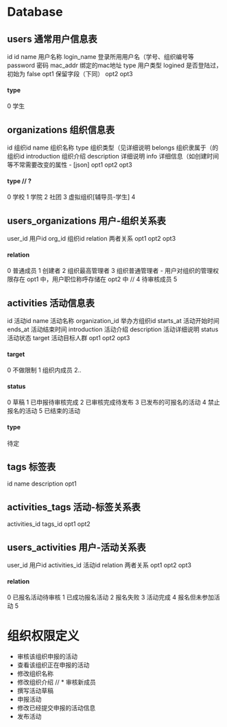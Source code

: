 # Database
## users                通常用户信息表
id          id
name        用户名称
login_name  登录所用用户名（学号、组织编号等
password    密码
mac_addr    绑定的mac地址
type        用户类型
logined		是否登陆过，初始为 false
opt1        保留字段（下同）
opt2
opt3

#### type
0	学生

## organizations         组织信息表
id              组织id
name            组织名称
type            组织类型（见详细说明
belongs         组织隶属于（的组织id
introduction    组织介绍
description     详细说明
info            详细信息（如创建时间等不常需要改变的属性 - [json]
opt1
opt2
opt3

#### type   // ?
0   学校
1   学院
2   社团
3   虚拟组织[辅导员-学生]
4

## users_organizations   用户-组织关系表
user_id         用户id
org_id          组织id
relation        两者关系
opt1
opt2
opt3

#### relation
0   普通成员
1   创建者
2   组织最高管理者
3   组织普通管理者 - 用户对组织的管理权限存在 opt1 中，用户职位称呼存储在 opt2 中
// 4   待审核成员
5

## activities           活动信息表
id              活动id
name            活动名称
organization_id          举办方组织id
starts_at        活动开始时间
ends_at          活动结束时间
introduction    活动介绍
description     活动详细说明
status          活动状态
target          活动目标人群
opt1
opt2
opt3

#### target
0   不做限制
1   组织内成员
2..

#### status
0   草稿
1   已申报待审核完成
2   已审核完成待发布
3   已发布的可报名的活动
4   禁止报名的活动
5   已结束的活动

#### type
待定

## tags  				标签表
id
name
description
opt1

## activities_tags      活动-标签关系表
activities_id
tags_id
opt1
opt2

## users_activities     用户-活动关系表
user_id         用户id
activities_id          活动id
relation        两者关系
opt1
opt2
opt3

#### relation
0   已报名活动待审核
1   已成功报名活动
2   报名失败
3   活动完成
4   报名但未参加活动
5   

# 组织权限定义
* 审核该组织申报的活动
* 查看该组织正在申报的活动
* 修改组织名称
* 修改组织介绍
// * 审核新成员
* 撰写活动草稿
* 申报活动
* 修改已经提交申报的活动信息
* 发布活动
